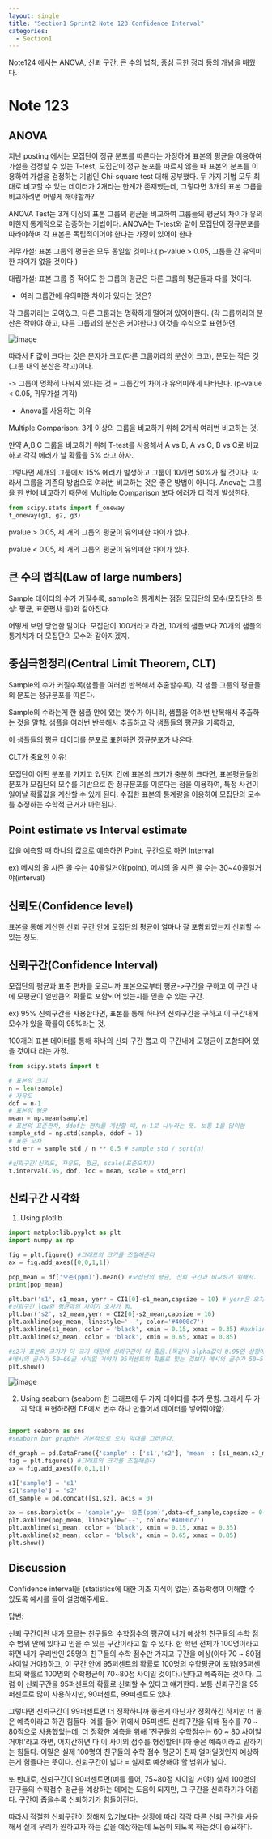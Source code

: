 ```yaml
---
layout: single
title: "Section1 Sprint2 Note 123 Confidence Interval"
categories:
  - Section1
---
```


Note124 에서는 ANOVA, 신뢰 구간, 큰 수의 법칙, 중심 극한 정리 등의 개념을 배웠다.

# Note 123

## ANOVA

지난 posting 에서는 모집단이 정규 분포를 따른다는 가정하에 표본의 평균을 이용하여 가설을 검정할 수 있는 T-test, 
모집단이 정규 분포를 따르지 않을 때 표본의 분포를 이용하여 가설을 검정하는 기법인 Chi-square test 대해 공부했다.
두 가지 기법 모두 최대로 비교할 수 있는 데이터가 2개라는 한계가 존재했는데, 그렇다면 3개의 표본 그룹을 비교하려면 어떻게 해야할까?

ANOVA Test는 3개 이상의 표본 그룹의 평균을 비교하여 그룹들의 평균의 차이가 유의미한지 통계적으로 검증하는 기법이다. ANOVA는 T-test와 같이
모집단이 정규분포를 따라야하며 각 표본은 독립적이어야 한다는 가정이 있어야 한다.

귀무가설: 표본 그룹의 평균은 모두 동일할 것이다.( p-value > 0.05, 그룹들 간 유의미한 차이가 없을 것이다.)

대립가설: 표본 그룹 중 적어도 한 그룹의 평균은 다른 그룹의 평균들과 다를 것이다.

- 여러 그룹간에 유의미한 차이가 있다는 것은?

각 그룹끼리는 모여있고, 다른 그룹과는 명확하게 떨어져 있어야한다. (각 그룹끼리의 분산은 작아야 하고, 다른 그룹과의 분산은 커야한다.)
이것을 수식으로 표현하면,

![image](https://user-images.githubusercontent.com/97672187/151537943-18895462-8d60-498c-add3-1dd6ae180ab6.png)

따라서 F 값이 크다는 것은 분자가 크고(다른 그룹끼리의 분산이 크고), 분모는 작은 것(그룹 내의 분산은 작고)이다.

-> 그룹이 명확히 나눠져 있다는 것 = 그룹간의 차이가 유의미하게 나타난다. (p-value < 0.05, 귀무가설 기각)

* Anova를 사용하는 이유

Multiple Comparison: 3개 이상의 그룹을 비교하기 위해 2개씩 여러번 비교하는 것.

만약 A,B,C 그룹을 비교하기 위해 T-test를 사용해서 A vs B, A vs C, B vs C로 비교하고 각각 에러가 날 확률을 5% 라고 하자.

그렇다면 세개의 그룹에서 15% 에러가 발생하고 그룹이 10개면 50%가 될 것이다. 따라서 그룹을 기존의 방법으로 여러번 비교하는 것은 좋은 방법이 아니다.
Anova는 그룹을 한 번에 비교하기 때문에 Multiple Comparison 보다 에러가 더 적게 발생한다.

```python
from scipy.stats import f_oneway
f_oneway(g1, g2, g3)
```

pvalue > 0.05, 세 개의 그룹의 평균이 유의미한 차이가 없다.

pvalue < 0.05, 세 개의 그룹의 평균이 유의미한 차이가 있다.

## 큰 수의 법칙(Law of large numbers)

Sample 데이터의 수가 커질수록, sample의 통계치는 점점 모집단의 모수(모집단의 특성: 평균, 표준편차 등)와 같아진다.

어떻게 보면 당연한 말이다. 모집단이 100개라고 하면, 10개의 샘플보다 70개의 샘플의 통계치가 더 모집단의 모수와 같아지겠지.

## 중심극한정리(Central Limit Theorem, CLT)

Sample의 수가 커질수록(샘플을 여러번 반복해서 추출할수록), 각 샘플 그룹의 평균들의 분포는 정규분포를 따른다.

Sample의 수라는게 한 샘플 안에 있는 갯수가 아니라, 샘플을 여러번 반복해서 추출하는 것을 말함. 샘플을 여러번 반복해서 추출하고 각 샘플들의 평균을 기록하고,

이 샘플들의 평균 데이터를 분포로 표현하면 정규분포가 나온다.

CLT가 중요한 이유!

모집단이 어떤 분포를 가지고 있던지 간에 표본의 크기가 충분히 크다면, 표본평균들의 분포가 모집단의 모수를 기반으로 한 정규분포를 이룬다는 점을 이용하여, 특정 사건이 일어날 확률값을 계산할 수 있게 된다. 수집한 표본의 통계량을 이용하여 모집단의 모수를 추정하는 수학적 근거가 마련된다.

## Point estimate vs Interval estimate

값을 예측할 때 하나의 값으로 예측하면 Point, 구간으로 하면 Interval

ex) 메시의 올 시즌 골 수는 40골일거야(point), 메시의 올 시즌 골 수는 30~40골일거야(interval)

## 신뢰도(Confidence level)

표본을 통해 계산한 신뢰 구간 안에 모집단의 평균이 얼마나 잘 포함되었는지 신뢰할 수 있는 정도.

## 신뢰구간(Confidence Interval)

모집단의 평균과 표준 편차를 모르니까 표본으로부터 평균->구간을 구하고 이 구간 내에 모평균이 얼만큼의 확률로 포함되어 있는지를 믿을 수 있는 구간.

ex) 95% 신뢰구간을 사용한다면, 표본를 통해 하나의 신뢰구간을 구하고 이 구간내에 모수가 있을 확률이 95%라는 것.

100개의 표본 데이터를 통해 하나의 신뢰 구간 뽑고 이 구간내에 모평균이 포함되어 있을 것이다 라는 가정.

```python
from scipy.stats import t

# 표본의 크기
n = len(sample)
# 자유도
dof = n-1
# 표본의 평균
mean = np.mean(sample)
# 표본의 표준편차, ddof는 편차를 계산할 때, n-1로 나누라는 뜻. 보통 1을 많이씀
sample_std = np.std(sample, ddof = 1)
# 표준 오차
std_err = sample_std / n ** 0.5 # sample_std / sqrt(n)

#신뢰구간(신뢰도, 자유도, 평균, scale(표준오차))
t.interval(.95, dof, loc = mean, scale = std_err)
```
## 신뢰구간 시각화

1) Using plotlib

```python
import matplotlib.pyplot as plt
import numpy as np

fig = plt.figure() #그래프의 크기를 조절해준다
ax = fig.add_axes([0,0,1,1])

pop_mean = df['오존(ppm)'].mean() #모집단의 평균, 신뢰 구간과 비교하기 위해서.
print(pop_mean)

plt.bar('s1', s1_mean, yerr = CI1[0]-s1_mean,capsize = 10) # yerr은 오차막대, capsize는 오차막대의 넓이
#신뢰구간 low와 평균과의 차이가 오차가 됨.
plt.bar('s2', s2_mean,yerr = CI2[0]-s2_mean,capsize = 10)
plt.axhline(pop_mean, linestyle='--', color='#4000c7')
plt.axhline(s1_mean, color = 'black', xmin = 0.15, xmax = 0.35) #axhline은 가로선. 막대 끝에 검은색 선을 그리기 위함, 세로선은 axvline
plt.axhline(s2_mean, color = 'black', xmin = 0.65, xmax = 0.85)

#s2가 표본의 크기가 더 크기 때문에 신뢰구간이 더 좁음.(똑같이 alpha값이 0.95인 상황에서는 신뢰구간이 좁을수록 더 정확함)
#메시의 골수가 50~60골 사이일 거야가 95퍼센트의 확률로 맞는 것보다 메시의 골수가 50~55골 사이일 거야가 95퍼센트 확률로 맞는게 더 정확하고 좋은 분석.
plt.show()
```

![image](https://user-images.githubusercontent.com/97672187/151541853-0fb0ce5f-2a18-4dc8-8fc9-69051866e615.png)


2) Using seaborn (seaborn 한 그래프에 두 가지 데이터를 추가 못함. 그래서 두 가지 막대 표현하려면 DF에서 변수 하나 만들어서 데이터를 넣어줘야함)

```python

import seaborn as sns
#seaborn bar graph는 기본적으로 오차 막대를 그려준다.

df_graph = pd.DataFrame({'sample' : ['s1','s2'], 'mean' : [s1_mean,s2_mean]})
fig = plt.figure() #그래프의 크기를 조절해준다
ax = fig.add_axes([0,0,1,1])

s1['sample'] = 's1'
s2['sample'] = 's2'
df_sample = pd.concat([s1,s2], axis = 0)

ax = sns.barplot(x = 'sample',y= '오존(ppm)',data=df_sample,capsize = 0.1)
plt.axhline(pop_mean, linestyle='--', color='#4000c7')
plt.axhline(s1_mean, color = 'black', xmin = 0.15, xmax = 0.35)
plt.axhline(s2_mean, color = 'black', xmin = 0.65, xmax = 0.85)
plt.show()

```



## Discussion

Confidence interval을 (statistics에 대한 기초 지식이 없는) 초등학생이 이해할 수 있도록 예시를 들어 설명해주세요.

답변:

신뢰 구간이란 내가 모르는 친구들의 수학점수의 평균이 내가 예상한 친구들의 수학 점수 범위 안에 있다고 믿을 수 있는 구간이라고 할 수 있다. 한 학년 전체가 100명이라고 하면 내가 우리반인 25명의 친구들의 수학 점수만 가지고 구간을 예상(아마 70 ~ 80점 사이일 거야!)하고, 이 구간 안에 95퍼센트의 확률로 100명의 수학평균이 포함(95퍼센트의 확률로 100명의 수학평균이 70~80점 사이일 것이다.)된다고 예측하는 것이다. 그럼 이 신뢰구간을 95퍼센트의 확률로 신뢰할 수 있다고 얘기한다. 보통 신뢰구간을 95퍼센트로 많이 사용하지만, 90퍼센트, 99퍼센트도 있다.

그렇다면 신뢰구간이 99퍼센트면 더 정확하니까 좋은게 아닌가? 정확하긴 하지만 더 좋은 예측이라고 하긴 힘들다. 예를 들어 위에서 95퍼센트 신뢰구간을 위해 점수를 70 ~ 80점으로 사용했었는데, 더 정확한 예측을 위해 '친구들의 수학점수는 60 ~ 80 사이일 거야!'라고 하면, 어지간하면 다 이 사이의 점수를 형성할테니까 좋은 예측이라고 말하기는 힘들다. 이말은 실제 100명의 친구들의 수학 점수 평균이 진짜 얼마일것인지 예상하는게 힘들다는 뜻이다. 신뢰구간이 넓다 = 실제로 예상해야 할 범위가 넓다.

또 반대로, 신뢰구간이 90퍼센트면(예를 들어, 75~80점 사이일 거야!) 실제 100명의 친구들의 수학점수 평균을 예상하는 데에는 도움이 되지만, 그 구간을 신뢰하기가 어렵다. 구간이 좁을수록 신뢰하기가 힘들어진다.

따라서 적절한 신뢰구간이 정해져 있기보다는 상황에 따라 각각 다른 신뢰 구간을 사용해서 실제 우리가 원하고자 하는 값을 예상하는데 도움이 되도록 하는것이 중요하다.

